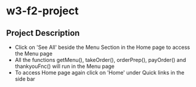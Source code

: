 # w3-f2-project
## Project Description
- Click on 'See All' beside the Menu Section in the Home page to access the Menu page
- All the functions getMenu(), takeOrder(), orderPrep(), payOrder() and thankyouFnc() will run in the Menu page
- To access Home page again click on 'Home' under Quick links in the side bar
